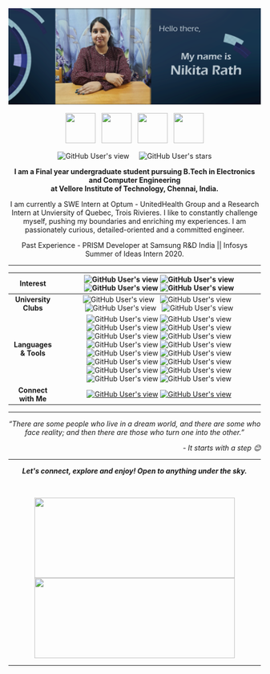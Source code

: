 <img src="https://github.com/nikita9604/nikita9604/blob/master/profile.PNG">

<p align="center">
<a href="https://github.com/nikita9604"><img src="https://d33wubrfki0l68.cloudfront.net/a040d3fe135a512291b3bcab94c329c590e5c275/a2511/images/github-octocat.svg" width="60" height="60"></a>&nbsp;&nbsp;&nbsp;<a href="https://www.linkedin.com/in/nikita-rath/"><img src="https://cdn4.iconfinder.com/data/icons/social-messaging-ui-color-shapes-2-free/128/social-linkedin-circle-512.png" width="60" height="60"></a>&nbsp;&nbsp;&nbsp;<a href="https://www.hackerrank.com/nikitarath01"><img src="https://upload.wikimedia.org/wikipedia/commons/thumb/6/6a/Hackerrank_meaningful_logo.svg/1024px-Hackerrank_meaningful_logo.svg.png" width="60" height="60"></a>&nbsp;&nbsp;&nbsp;<a href="https://www.youtube.com/c/NIKITARATH"><img src="https://cdn4.iconfinder.com/data/icons/social-messaging-ui-color-shapes-2-free/128/social-youtube-circle-512.png" width="60" height="60"></a>
</p>

<p align="center">
  <img alt="GitHub User's view" src="https://komarev.com/ghpvc/?username=nikita9604">&nbsp;&nbsp;&nbsp;&nbsp;
  <img alt="GitHub User's stars" src="https://img.shields.io/github/stars/nikita9604?color=yellow&label=%20Stars%20">
</p>


<p align = "center"><b>
I am a Final year undergraduate student pursuing B.Tech in Electronics and Computer Engineering<br>at Vellore Institute of Technology, Chennai, India.</b>
</p>

<p align = "center">
I am currently a SWE Intern at Optum - UnitedHealth Group and a Research Intern at Unviersity of Quebec, Trois Rivieres. I like to constantly challenge myself, pushing my boundaries and enriching my experiences. I am passionately curious, detailed-oriented and a committed engineer. 
</p>
<p align = "center">
Past Experience - PRISM Developer at Samsung R&D India || Infosys Summer of Ideas Intern 2020. 
</p>

---

| Interest | <img alt="GitHub User's view" src="https://img.shields.io/badge/%20-Computer%20Vision-%23C05CD4?style=for-the-badge"> <img alt="GitHub User's view" src="https://img.shields.io/badge/%20-Machine%20Learning-%23AA52BC?style=for-the-badge"> <img alt="GitHub User's view" src="https://img.shields.io/badge/%20-Deep%20Learning-%239547A5?style=for-the-badge"> <img alt="GitHub User's view" src="https://img.shields.io/badge/%20-Data%20Analytics-%23803D8D?style=for-the-badge"> |
| :---: | :---: |
| <b>University Clubs</b>   | <img alt="GitHub User's view" src="https://img.shields.io/badge/%20-IEEE%20RAS-%2330BFBF?style=for-the-badge">&nbsp;&nbsp; <img alt="GitHub User's view" src="https://img.shields.io/badge/%20-IEEE%20WIE-%2321A5B7?style=for-the-badge">&nbsp;&nbsp; <img alt="GitHub User's view" src="https://img.shields.io/badge/%20-Aerospace%20Club-%230C99BA?style=for-the-badge">&nbsp;&nbsp; <img alt="GitHub User's view" src="https://img.shields.io/badge/%20-Team%20Aviators%20International-%231184C2?style=for-the-badge"> |
| <b>Languages & Tools</b>    | <img alt="GitHub User's view" src="https://img.shields.io/badge/%20-C-%23FFF192?style=for-the-badge"> <img alt="GitHub User's view" src="https://img.shields.io/badge/%20-C%2B%2B-%23FFEA61?style=for-the-badge"> <img alt="GitHub User's view" src="https://img.shields.io/badge/%20-Python-%23FFDD3C?style=for-the-badge"> <img alt="GitHub User's view" src="https://img.shields.io/badge/%20-Java-%23E8B631?style=for-the-badge"> <img alt="GitHub User's view" src="https://img.shields.io/badge/%20-Scilab-%23E59D1B?style=for-the-badge"> <img alt="GitHub User's view" src="https://img.shields.io/badge/%20-MATLAB-%23E08307?style=for-the-badge"> <img alt="GitHub User's view" src="https://img.shields.io/badge/%20-R-%23FF6700?style=for-the-badge"> <img alt="GitHub User's view" src="https://img.shields.io/badge/%20-HTML5-%23F55301?style=for-the-badge"> <img alt="GitHub User's view" src="https://img.shields.io/badge/%20-CSS-%23DE4B00?style=for-the-badge"> <img alt="GitHub User's view" src="https://img.shields.io/badge/%20-Javascript-%23F03801?style=for-the-badge"> <img alt="GitHub User's view" src="https://img.shields.io/badge/%20-RStudio-%23EB1C01?style=for-the-badge"> <img alt="GitHub User's view" src="https://img.shields.io/badge/%20-Tensorflow-%23E60001?style=for-the-badge"> <img alt="GitHub User's view" src="https://img.shields.io/badge/%20-Tkinter-%239D0700?style=for-the-badge"> <img alt="GitHub User's view" src="https://img.shields.io/badge/%20-Flutter-%237E0000?style=for-the-badge"> <img alt="GitHub User's view" src="https://img.shields.io/badge/%20-Prolog-%235F0000?style=for-the-badge"> <img alt="GitHub User's view" src="https://img.shields.io/badge/%20-Mission%20Planner-%23430002?style=for-the-badge"> |
| <b>Connect with Me</b>  | <a href="https://www.linkedin.com/in/nikita-rath/"><img alt="GitHub User's view" src="https://img.shields.io/badge/%20-LinkedIn-%2300172D?style=for-the-badge"></a> <a href="mailto: nikitarath01@gmail.com"><img alt="GitHub User's view" src="https://img.shields.io/badge/%20-Gmail-%23000B18?style=for-the-badge"></a> |

---

<p align = "center">
<I>“There are some people who live in a dream world, and there are some who face reality; and then there are those who turn one into the other.”</I> 
  <p align = "right"><I> - It starts with a step 😊 </I><p>
</p>

---

<p align = "center">
  <I><B>Let's connect, explore and enjoy! Open to anything under the sky.</B></I>
</p>

<br>

<p align = "center">
<img align="center" height="160" width="400" src="https://github-readme-stats.vercel.app/api?username=nikita9604&theme=nightowl&show_icons=true" />
<img align="center" height="160" width="400" src="https://github-readme-stats.vercel.app/api/top-langs/?username=nikita9604&layout=compact" />
</p>

---
